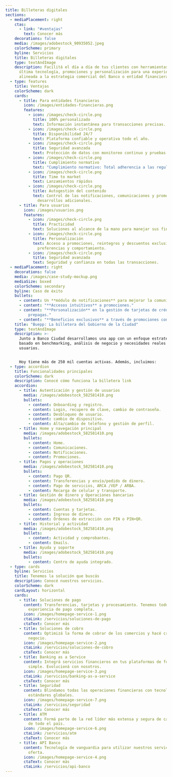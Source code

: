 ```yaml
---
title: Billeteras digitales
sections:
  - mediaPlacement: right
    ctas:
      - link: "#ventajas"
        text: Conocer más
    decorations: false
    media: /images/adobestock_90935052.jpeg
    colorScheme: primary
    byline: Servicios
    title: Billeteras digitales
    type: textAndImage
    description: Facilitá el día a día de tus clientes con herramientas de pago de
      última tecnología, promociones y personalización para una experiencia
      alineada a la estrategia comercial del Banco o entidad financiera.
  - type: features
    title: Ventajas
    colorScheme: dark
    cards:
      - title: Para entidades financieras
        icon: /images/entidades-financieras.png
        features:
          - icon: /images/check-circle.png
            title: 100% personalizado
            text: Información instantánea para transacciones precisas.
          - icon: /images/check-circle.png
            title: Disponibilidad 24/7
            text: Plataforma confiable y operativa todo el año.
          - icon: /images/check-circle.png
            title: Seguridad avanzada
            text: Protección de datos con monitoreo continuo y pruebas de vulnerabilidad.
          - icon: /images/check-circle.png
            title: Cumplimiento normativo
            text: "Cumplimiento normativo: Total adherencia a las regulaciones del BCRA."
          - icon: /images/check-circle.png
            title: Time to market
            text: Lanzamientos rápidos
          - icon: /images/check-circle.png
            title: Autogestión del contenido
            text: Control de las notificaciones, comunicaciones y promociones, sin
              desarrollos adicionales.
      - title: Para usuarios
        icon: /images/usuarios.png
        features:
          - icon: /images/check-circle.png
            title: Practicidad
            text: Soluciones al alcance de la mano para manejar sus finanzas.
          - icon: /images/check-circle.png
            title: Personalización
            text: Acceso a promociones, reintegros y descuentos exclusivos, según
              preferencias y comportamiento.
          - icon: /images/check-circle.png
            title: Seguridad avanzada
            text: Seguridad y confianza en todas las transacciones.
  - mediaPlacement: right
    decorations: false
    media: /images/case-study-mockup.png
    mediaSize: boxed
    colorScheme: secondary
    byline: Caso de éxito
    bullets:
      - content: Un **módulo de notificaciones** para mejorar la comunicación.
      - content: "**Accesos intuitivos** a promociones."
      - content: "**Personalización** en la gestión de tarjetas de crédito/débito y
          prepagas."
      - content: "**Beneficios exclusivos** a través de promociones con reintegros."
    title: "Buepp: La billetera del Gobierno de la Ciudad"
    type: textAndImage
    description: >-
      Junto a Banco Ciudad desarrollamos una app con un enfoque estratégico,
      basado en benchmarking, análisis de negocio y necesidades reales de los
      usuarios.


      Hoy tiene más de 250 mil cuentas activas. Además, incluimos:
  - type: accordion
    title: Funcionalidades principales
    colorScheme: dark
    description: Conocé cómo funciona la billetera link
    accordion:
      - title: Autenticación y gestión de usuarios
        media: /images/adobestock_582581410.png
        bullets:
          - content: Onboarding y registro.
          - content: Login, recupero de clave, cambio de contraseña.
          - content: Desbloqueo de usuario.
          - content: cambio de dispositivo.
          - content: Alta/cambio de teléfono y gestión de perfil.
      - title: Home y navegación principal
        media: /images/adobestock_582581410.png
        bullets:
          - content: Home.
          - content: Comunicaciones.
          - content: Notificaciones.
          - content: Promociones.
      - title: Pagos y operaciones
        media: /images/adobestock_582581410.png
        bullets:
          - content: Pago QR.
          - content: Transferencias y envío/pedido de dinero.
          - content: Pago de servicios, ARCA /VEP / ARBA.
          - content: Recarga de celular y transporte.
      - title: Gestión de dinero y Operaciones bancarias
        media: /images/adobestock_582581410.png
        bullets:
          - content: Cuentas y tarjetas.
          - content: Ingreso de dinero.
          - content: Órdenes de extracción con PIN o PIN+QR.
      - title: Historial y actividad
        media: /images/adobestock_582581410.png
        bullets:
          - content: Actividad y comprobantes.
          - content: Emails.
      - title: Ayuda y soporte
        media: /images/adobestock_582581410.png
        bullets:
          - content: Centro de ayuda integrado.
  - type: cards
    byline: Servicios
    title: Tenemos la solución que buscás
    description: Conocé nuestros servicios.
    colorScheme: dark
    cardLayout: horizontal
    cards:
      - title: Soluciones de pago
        content: Transferencias, tarjetas y procesamiento. Tenemos todo para una
          experiencia de pago completa.
        icon: /images/homepage-service-1.png
        ctaLink: /servicios/soluciones-de-pago
        ctaText: Conocer más
      - title: Soluciones de cobro
        content: Optimizá la forma de cobrar de los comercios y hacé crecer cada
          negocio.
        icon: /images/homepage-service-2.png
        ctaLink: /servicios/soluciones-de-cobro
        ctaText: Conocer más
      - title: Banking as a Service
        content: Integrá servicios financieros en tus plataformas de forma rápida,
          simple. Evolucioná con nosotros.
        icon: /images/homepage-service-3.png
        ctaLink: /servicios/banking-as-a-service
        ctaText: Conocer más
      - title: Seguridad
        content: Blindamos todas las operaciones financieras con tecnología de punta y
          estándares globales.
        icon: /images/homepage-service-7.png
        ctaLink: /servicios/seguridad
        ctaText: Conocer más
      - title: ATM
        content: Formá parte de la red líder más extensa y segura de cajeros automáticos
          de todo el país.
        icon: /images/homepage-service-6.png
        ctaLink: /servicios/atm
        ctaText: Conocer más
      - title: API Banco
        content: Tecnología de vanguardia para utilizar nuestros servicios y ampliar la
          oferta.
        icon: /images/homepage-service-4.png
        ctaText: Conocer más
        ctaLink: /servicios/api-banco
---
```

